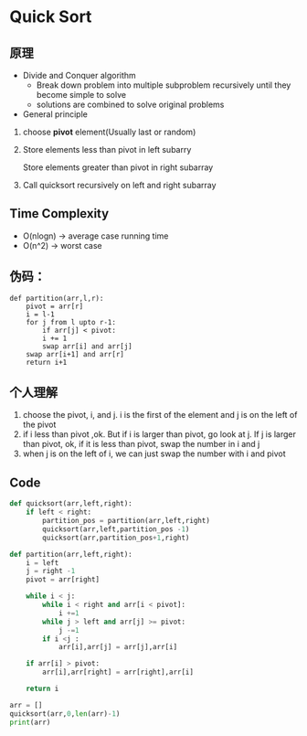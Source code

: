 # Quick Sort
## 原理
* Divide and Conquer algorithm
  * Break down problem into multiple subproblem recursively until they become simple to solve
  * solutions are combined to solve original problems
* General principle
1. choose **pivot** element(Usually last or random)
2. Store elements less than pivot in left subarry
   
   Store elements greater than pivot in right subarray
3. Call quicksort recursively on left and right subarray
## Time Complexity
* O(nlogn) -> average case running time
* O(n^2) -> worst case

## 伪码：
```
def partition(arr,l,r):
    pivot = arr[r]
    i = l-1
    for j from l upto r-1:
        if arr[j] < pivot:
        i += 1
        swap arr[i] and arr[j]
    swap arr[i+1] and arr[r]
    return i+1
```
## 个人理解
1. choose the pivot, i, and j. i is the first of the element and j is on the left of the pivot
2. if i less than pivot ,ok. But if i is larger than pivot, go look at j. If j is larger than pivot, ok, if it is less than pivot, swap the number in i and j 
3. when j is on the left of i, we can just swap the number with i and pivot

## Code
``` Python
def quicksort(arr,left,right):
    if left < right:
        partition_pos = partition(arr,left,right)
        quicksort(arr,left,partition_pos -1)
        quicksort(arr,partition_pos+1,right)

def partition(arr,left,right):
    i = left
    j = right -1
    pivot = arr[right]

    while i < j:
        while i < right and arr[i < pivot]:
            i +=1
        while j > left and arr[j] >= pivot:
            j -=1
        if i <j :
            arr[i],arr[j] = arr[j],arr[i]

    if arr[i] > pivot:
        arr[i],arr[right] = arr[right],arr[i]

    return i

arr = []
quicksort(arr,0,len(arr)-1)
print(arr)